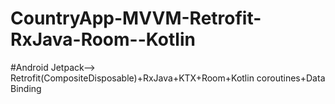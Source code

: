 # CountryApp-MVVM-Retrofit-RxJava-Room--Kotlin</br>
#Android Jetpack-->
Retrofit(CompositeDisposable)+RxJava+KTX+Room+Kotlin coroutines+Data Binding
